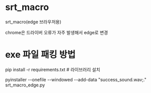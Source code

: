 # srt_macro
srt_macro(edge 브라우저용)

chrome은 드라이버 오류가 자주 발생해서 edge로 변경



# exe 파일 패킹 방법
pip install -r requirements.txt # 라이브러리 설치


pyinstaller --onefile --windowed --add-data "success_sound.wav;." srt_macro_edge.py


